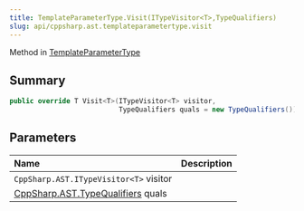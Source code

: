 ```yaml
---
title: TemplateParameterType.Visit(ITypeVisitor<T>,TypeQualifiers)
slug: api/cppsharp.ast.templateparametertype.visit
---
```

Method in [TemplateParameterType](/api/cppsharp/ast/templateparametertype)

## Summary



```csharp
public override T Visit<T>(ITypeVisitor<T> visitor,
                           TypeQualifiers quals = new TypeQualifiers())
```

## Parameters

|Name|Description|
|:---|:---|
|`CppSharp.AST.ITypeVisitor<T>` visitor||
|[CppSharp.AST.TypeQualifiers](/api/cppsharp/ast/typequalifiers) quals||

